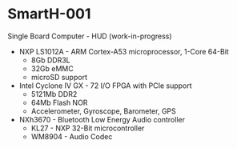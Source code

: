 # SmartH-001
Single Board Computer - HUD (work-in-progress)
- NXP LS1012A - ARM Cortex-A53 microprocessor, 1-Core 64-Bit
  - 8Gb DDR3L
  - 32Gb eMMC
  - microSD support
- Intel Cyclone IV GX - 72 I/O FPGA with PCIe support
  - 5121Mb DDR2
  - 64Mb Flash NOR
  - Accelerometer, Gyroscope, Barometer, GPS
- NXh3670 - Bluetooth Low Energy Audio controller
  - KL27 - NXP 32-Bit microcontroller
  - WM8904 - Audio Codec
